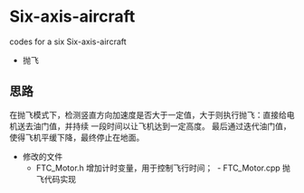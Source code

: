 # Six-axis-aircraft
codes for a six Six-axis-aircraft

- 抛飞

## 思路

在抛飞模式下，检测竖直方向加速度是否大于一定值，大于则执行抛飞：直接给电机送去油门值，并持续
一段时间以让飞机达到一定高度。 最后通过迭代油门值，使得飞机平缓下降，最终停止在地面。

+ 修改的文件
  - FTC_Motor.h 增加计时变量，用于控制飞行时间；
  - FTC_Motor.cpp 抛飞代码实现
